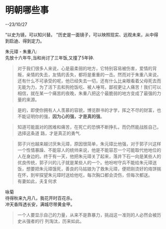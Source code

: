 # 明朝哪些事

--23/10/27

“以史为镜，可以知兴替。 ”历史是一面镜子，可以映照现实、远观未来，从中得到启迪、得到定力。   

朱元璋 - 朱重八:  
先放十六年牛,当和尚讨了三年饭,又撞了5年钟.  
> 对于我们很多人来说，心是最柔弱的地方，它特别容易被伤害，爱情的背叛，亲情的失去，友情的丢失，都将是重重的一击。然而对于朱重八来说，还有什么不可承受的呢，他已经失去一切，还有什么比亲眼看着父母死去而无能为力，为了活下去和狗抢饭吃、被人唾骂，鄙视更让人痛苦！我们可以相信，就在某一个痛苦的夜晚，朱重八把这个最脆弱的地方变成了最强的力量的来源。  

> 是的，即使你拥有人人羡慕的容貌，博览群书的才学，挥之不尽的财富，也不能证明你的强，**因为心的强，才是真的强**。  

> 知道可能面对的困难和痛苦，在死亡的恐惧不断挣扎，而仍然能战胜自己，选择这条道
路，才是真正的勇气.  

> 郭子兴也越来越讨厌朱元璋，原因很简单，朱元璋比他强，对于郭子兴这样一个性情暴躁、不能容人的统帅来说，他是不能容忍一个可能取代他地位的人在身边的。终于有一天，他把朱元璋关了起来，落井下石一向是某些人的优良传统，郭子兴的儿子就是某些人的一个。他吩咐守兵不能给朱元璋送饭，想要把朱元璋饿死，善良的马姑娘为了救朱元璋，便把刚烫好的烙饼揣在怀，到牢探望朱元璋时送给他吃，每次胸口都会烫伤，但每次都送。  
有妻如此，夫复何求  

咏菊  
待得秋来九月八，我花开时百花杀。  
冲天香阵透长安，满城尽带黄金甲。    

> 一个人要显示自己的力量，从来不是靠暴力，挑战这一准则的人必然会被历史从强者的行
列淘汰，历来如此。